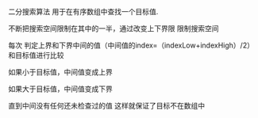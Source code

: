 二分搜索算法 用于在有序数组中查找一个目标值.

不断把搜索空间限制在其中的一半，通过改变上下界限 限制搜索空间

每次 判定上界和下界中间的值（中间值的index=（indexLow+indexHigh）/2）和目标值进行比较

如果小于目标值，中间值变成上界

如果大于目标值，中间值变成下界

直到中间没有任何还未检查过的值 这样就保证了目标不在数组中






